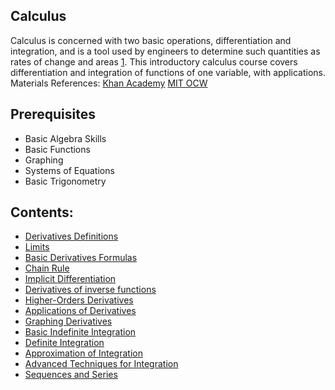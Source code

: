 ## Calculus
Calculus is concerned with two basic operations, differentiation and integration, and is a tool used by engineers to determine such quantities as rates of change and areas [1](https://www.sciencedirect.com/topics/mathematics/calculus).
This introductory calculus course covers differentiation and integration of functions of one variable, with applications.
Materials References:
[Khan Academy]([https://www.khanacademy.org/math/precalculus](https://www.khanacademy.org/math/ap-calculus-bc))
[MIT OCW](https://ocw.mit.edu/courses/18-01-single-variable-calculus-fall-2006/)

## Prerequisites
- Basic Algebra Skills
- Basic Functions
- Graphing
- Systems of Equations
- Basic Trigonometry

## Contents:
- [Derivatives Definitions](about:blank)
- [Limits](about:blank)
- [Basic Derivatives Formulas](about:blank)
- [Chain Rule](about:blank)
- [Implicit Differentiation](about:blank)
- [Derivatives of inverse functions](about:blank)
- [Higher-Orders Derivatives](about:blank)
- [Applications of Derivatives](about:blank)
- [Graphing Derivatives](about:blank)
- [Basic Indefinite Integration](about:blank)
- [Definite Integration](about:blank)
- [Approximation of Integration](about:blank)
- [Advanced Techniques for Integration](about:blank)
- [Sequences and Series](about:blank)
